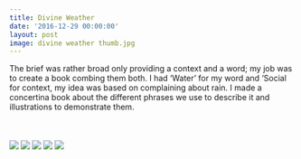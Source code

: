 ```yaml
---
title: Divine Weather
date: '2016-12-29 00:00:00'
layout: post
image: divine weather thumb.jpg
---
```


<div class="container">
The brief was rather broad only providing a context and a word; my job was to create a book combing them both. I had ‘Water’ for my word and ‘Social for context, my idea was based on complaining about rain. I made a concertina book about the different phrases we use to describe it and illustrations to demonstrate them.
</div>

  <br>
  <br>
  <br>


<img src="{{site.baseurl}}/assets/img/divine/divine1.jpg"/>
<img src="{{site.baseurl}}/assets/img/divine/divine2.jpg"/>
<img src="{{site.baseurl}}/assets/img/divine/divine3.jpg"/>
<img src="{{site.baseurl}}/assets/img/divine/divine4.jpg"/>
<img src="{{site.baseurl}}/assets/img/divine/divine5.jpg"/>


